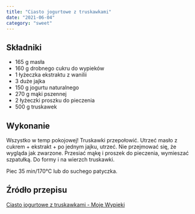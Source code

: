 ```yaml
---
title: "Ciasto jogurtowe z truskawkami"
date: "2021-06-04"
category: "sweet"
---
```


## Składniki

- 165 g masła
- 160 g drobnego cukru do wypieków
- 1 łyżeczka ekstraktu z wanilii
- 3 duże jajka
- 150 g jogurtu naturalnego
- 270 g mąki pszennej
- 2 łyżeczki proszku do pieczenia
- 500 g truskawek

## Wykonanie

Wszystko w temp pokojowej! Truskawki przepołowić. Utrzeć masło z cukrem + ekstrakt + po jednym jajku, utrzeć. Nie przejmować się, że wygląda jak zwarzone. Przesiać mąkę i proszek do pieczenia, wymieszać szpatułką. Do formy i na wierzch truskawki.

Piec 35 min/170°C lub do suchego patyczka.

## Źródło przepisu

[Ciasto jogurtowe z truskawkami - Moje Wypieki](https://www.mojewypieki.com/przepis/ciasto-jogurtowe-z-truskawkami)
